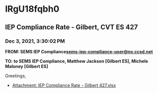 # lRgU18fqbh0
## IEP Compliance Rate - Gilbert, CVT ES 427
### Dec 3, 2021, 3:30:02 PM
**FROM: SEMS IEP Compliance<sems-iep-compliance-user@nv.ccsd.net>**

**TO: to SEMS IEP Compliance, Matthew Jackson [Gilbert ES], Michele Maloney [Gilbert ES]**


Greetings, 





* [Attachment: IEP Compliance Rate - Gilbert 427.xlsx](lRgU18fqbh0-attachment-1.xlsx)
